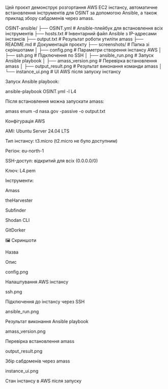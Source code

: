 Цей проєкт демонструє розгортання AWS EC2 інстансу, автоматичне встановлення інструментів для OSINT за допомогою Ansible, а також приклад збору сабдоменів через amass.

OSINT-ansible/
├── OSINT.yml              # Ansible-плейбук для встановлення всіх інструментів
├── hosts.txt              # Інвентарний файл Ansible з IP-адресами інстансів
├── output.txt             # Результат роботи утиліти amass
├── README.md              # Документація проєкту
├── screenshots/           # Папка зі скріншотами
│   ├── config.png         # Параметри створення інстансу AWS
│   ├── ssh.png            # Підключення по SSH
│   ├── ansible_run.png    # Запуск Ansible playbook
│   ├── amass_version.png  # Перевірка встановлення amass
│   ├── output_result.png  # Результат виконання команди amass
│   └── instance_ui.png    # UI AWS після запуску інстансу


Запуск Ansible playbook:

ansible-playbook OSINT.yml -l L4

Після встановлення можна запускати amass:

amass enum -d nasa.gov -passive -o output.txt

Конфігурація AWS

AMI: Ubuntu Server 24.04 LTS

Тип інстансу: t3.micro (t2.micro не було доступним)

Регіон: eu-north-1

SSH-доступ: відкритий для всіх (0.0.0.0/0)

Ключ: L4.pem


Інструменти:

Amass

theHarvester

Subfinder


Shodan CLI


GitDorker


🖼️ Скриншоти

Назва

Опис

config.png

Налаштування AWS інстансу

ssh.png

Підключення до інстансу через SSH

ansible_run.png

Результат виконання Ansible playbook

amass_version.png

Перевірка встановлення amass

output_result.png

Збір сабдоменів через amass

instance_ui.png

Стан інстансу в AWS після запуску